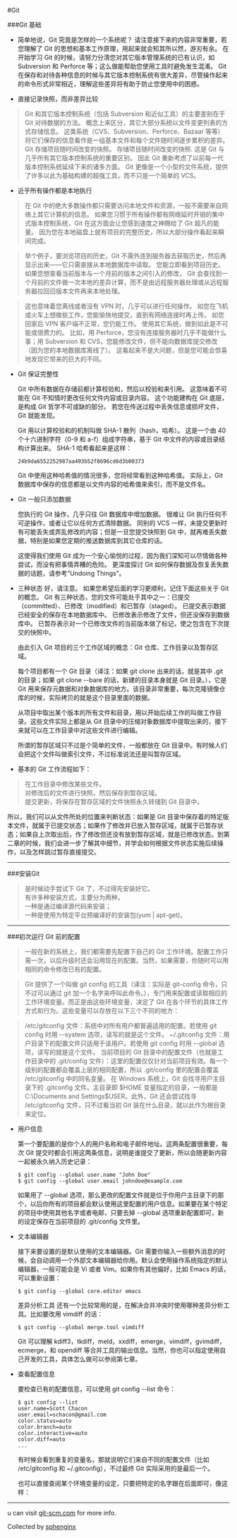 #Git

###Git 基础

*    简单地说，Git 究竟是怎样的一个系统呢？ 
	请注意接下来的内容非常重要，若您理解了 Git 的思想和基本工作原理，用起来就会知其所以然，游刃有余。 
	在开始学习 Git 的时候，请努力分清您对其它版本管理系统的已有认识，如 Subversion 和 Perforce 等；这么做能帮助您使用工具时避免发生混淆。
	Git 在保存和对待各种信息的时候与其它版本控制系统有很大差异，尽管操作起来的命令形式非常相近，理解这些差异将有助于防止您使用中的困惑。

*	直接记录快照，而非差异比较
>	Git 和其它版本控制系统（包括 Subversion 和近似工具）的主要差别在于 Git 对待数据的方法。 概念上来区分，其它大部分系统以文件变更列表的方式存储信息。 这类系统（CVS、Subversion、Perforce、Bazaar 等等）将它们保存的信息看作是一组基本文件和每个文件随时间逐步累积的差异。
	Git 存储项目随时间改变的快照。
	存储项目随时间改变的快照.
	这是 Git 与几乎所有其它版本控制系统的重要区别。 
	因此 Git 重新考虑了以前每一代版本控制系统延续下来的诸多方面。 
	Git 更像是一个小型的文件系统，提供了许多以此为基础构建的超强工具，而不只是一个简单的 VCS。

*	近乎所有操作都是本地执行

>	在 Git 中的绝大多数操作都只需要访问本地文件和资源，一般不需要来自网络上其它计算机的信息。 
	如果您习惯于所有操作都有网络延时开销的集中式版本控制系统，Git 在这方面会让您感到速度之神赐给了 Git 超凡的能量。 因为您在本地磁盘上就有项目的完整历史，所以大部分操作看起来瞬间完成。   
    
>    举个例子，要浏览项目的历史，Git 不需外连到服务器去获取历史，然后再显示出来——它只需直接从本地数据库中读取。 
	您能立即看到项目历史。 如果您想查看当前版本与一个月前的版本之间引入的修改，
	Git 会查找到一个月前的文件做一次本地的差异计算，而不是由远程服务器处理或从远程服务器拉回旧版本文件再来本地处理。

>	这也意味着您离线或者没有 VPN 时，几乎可以进行任何操作。 如您在飞机或火车上想做些工作，您能愉快地提交，直到有网络连接时再上传。 如您回家后 VPN 客户端不正常，您仍能工作。 使用其它系统，做到如此是不可能或很费力的。 比如，用 Perforce，您没有连接服务器时几乎不能做什么事；用 Subversion 和 CVS，您能修改文件，但不能向数据库提交修改（因为您的本地数据库离线了）。 这看起来不是大问题，但是您可能会惊喜地发现它带来的巨大的不同。

*	Git 保证完整性  

	Git 中所有数据在存储前都计算校验和，然后以校验和来引用。 这意味着不可能在 Git 不知情时更改任何文件内容或目录内容。 这个功能建构在 Git 底层，是构成 Git 哲学不可或缺的部分。 若您在传送过程中丢失信息或损坏文件，Git 就能发现。

	Git 用以计算校验和的机制叫做 SHA-1 散列（hash，哈希）。 这是一个由 40 个十六进制字符（0-9 和 a-f）组成字符串，基于 Git 中文件的内容或目录结构计算出来。 SHA-1 哈希看起来是这样：

		24b9da6552252987aa493b52f8696cd6d3b00373

	Git 中使用这种哈希值的情况很多，您将经常看到这种哈希值。 实际上，Git 数据库中保存的信息都是以文件内容的哈希值来索引，而不是文件名。

*	Git 一般只添加数据

	您执行的 Git 操作，几乎只往 Git 数据库中增加数据。 很难让 Git 执行任何不可逆操作，或者让它以任何方式清除数据。 同别的 VCS 一样，未提交更新时有可能丢失或弄乱修改的内容；但是一旦您提交快照到 Git 中，就再难丢失数据，特别是如果您定期的推送数据库到其它仓库的话。

	这使得我们使用 Git 成为一个安心愉悦的过程，因为我们深知可以尽情做各种尝试，而没有把事情弄糟的危险。 更深度探讨 Git 如何保存数据及恢复丢失数据的话题，请参考“Undoing Things”。

*	三种状态
	好，请注意。 如果您希望后面的学习更顺利，记住下面这些关于 Git 的概念。 
	Git 有三种状态，您的文件可能处于其中之一：已提交（committed）、已修改（modified）和已暂存（staged）。 已提交表示数据已经安全的保存在本地数据库中。 已修改表示修改了文件，但还没保存到数据库中。 已暂存表示对一个已修改文件的当前版本做了标记，使之包含在下次提交的快照中。

	由此引入 Git 项目的三个工作区域的概念：Git 仓库、工作目录以及暂存区域。

	每个项目都有一个 Git 目录（译注：如果 git clone 出来的话，就是其中 .git 的目录；如果 git clone --bare 的话，新建的目录本身就是 Git 目录。），它是 Git 用来保存元数据和对象数据库的地方。该目录非常重要，每次克隆镜像仓库的时候，实际拷贝的就是这个目录里面的数据。

	从项目中取出某个版本的所有文件和目录，用以开始后续工作的叫做工作目录。这些文件实际上都是从 Git 目录中的压缩对象数据库中提取出来的，接下来就可以在工作目录中对这些文件进行编辑。

	所谓的暂存区域只不过是个简单的文件，一般都放在 Git 目录中。有时候人们会把这个文件叫做索引文件，不过标准说法还是叫暂存区域。

*	基本的 Git 工作流程如下：

>	在工作目录中修改某些文件。  
	对修改后的文件进行快照，然后保存到暂存区域。  
	提交更新，将保存在暂存区域的文件快照永久转储到 Git 目录中。 

   所以，我们可以从文件所处的位置来判断状态：如果是 Git 目录中保存着的特定版本文件，就属于已提交状态；如果作了修改并已放入暂存区域，就属于已暂存状态；如果自上次取出后，作了修改但还没有放到暂存区域，就是已修改状态。到第二章的时候，我们会进一步了解其中细节，并学会如何根据文件状态实施后续操作，以及怎样跳过暂存直接提交。

***

###安装Git

>    是时候动手尝试下 Git 了，不过得先安装好它。  
	有许多种安装方式，主要分为两种，   
	一种是通过编译源代码来安装；   
	一种是使用为特定平台预编译好的安装包(yum | apt-get)。  

***

###初次运行 Git 前的配置
	
>    一般在新的系统上，我们都需要先配置下自己的 Git 工作环境。配置工作只需一次，以后升级时还会沿用现在的配置。当然，如果需要，你随时可以用相同的命令修改已有的配置。

>	Git 提供了一个叫做 git config 的工具（译注：实际是 git-config 命令，只不过可以通过 git 加一个名字来呼叫此命令。），专门用来配置或读取相应的工作环境变量。而正是由这些环境变量，决定了 Git 在各个环节的具体工作方式和行为。这些变量可以存放在以下三个不同的地方：

>	/etc/gitconfig 文件：系统中对所有用户都普遍适用的配置。若使用 git config 时用 --system 选项，读写的就是这个文件。
	~/.gitconfig 文件：用户目录下的配置文件只适用于该用户。若使用 git config 时用 --global 选项，读写的就是这个文件。
	当前项目的 Git 目录中的配置文件（也就是工作目录中的 .git/config 文件）：这里的配置仅仅针对当前项目有效。每一个级别的配置都会覆盖上层的相同配置，所以 .git/config 里的配置会覆盖 /etc/gitconfig 中的同名变量。
	在 Windows 系统上，Git 会找寻用户主目录下的 .gitconfig 文件。主目录即 $HOME 变量指定的目录，一般都是 C:\Documents and Settings\$USER。此外，Git 还会尝试找寻 /etc/gitconfig 文件，只不过看当初 Git 装在什么目录，就以此作为根目录来定位。

*	用户信息

	第一个要配置的是你个人的用户名称和电子邮件地址。这两条配置很重要，每次 Git 提交时都会引用这两条信息，说明是谁提交了更新，所以会随更新内容一起被永久纳入历史记录：

	    $ git config --global user.name "John Doe"
	    $ git config --global user.email johndoe@example.com
        
	如果用了 --global 选项，那么更改的配置文件就是位于你用户主目录下的那个，以后你所有的项目都会默认使用这里配置的用户信息。如果要在某个特定的项目中使用其他名字或者电邮，只要去掉 --global 选项重新配置即可，新的设定保存在当前项目的 .git/config 文件里。

*	文本编辑器

	接下来要设置的是默认使用的文本编辑器。Git 需要你输入一些额外消息的时候，会自动调用一个外部文本编辑器给你用。默认会使用操作系统指定的默认编辑器，一般可能会是 Vi 或者 Vim。如果你有其他偏好，比如 Emacs 的话，可以重新设置：  
    
	    $ git config --global core.editor emacs
    
	差异分析工具
	还有一个比较常用的是，在解决合并冲突时使用哪种差异分析工具。比如要改用 vimdiff 的话：

	    $ git config --global merge.tool vimdiff
    
	Git 可以理解 kdiff3，tkdiff，meld，xxdiff，emerge，vimdiff，gvimdiff，ecmerge，和 opendiff 等合并工具的输出信息。当然，你也可以指定使用自己开发的工具，具体怎么做可以参阅第七章。

*	查看配置信息

	要检查已有的配置信息，可以使用 git config --list 命令：

		$ git config --list
		user.name=Scott Chacon
		user.email=schacon@gmail.com
		color.status=auto
		color.branch=auto
		color.interactive=auto
		color.diff=auto
		...

	有时候会看到重复的变量名，那就说明它们来自不同的配置文件（比如 /etc/gitconfig 和 ~/.gitconfig），不过最终 Git 实际采用的是最后一个。

	也可以直接查阅某个环境变量的设定，只要把特定的名字跟在后面即可，像这样：

***

u can visit [git-scm.com](http://git-scm.com/book/zh/v1/) for more info.

Collected by [sphenginx](http://sphenginx.sinaapp.com)